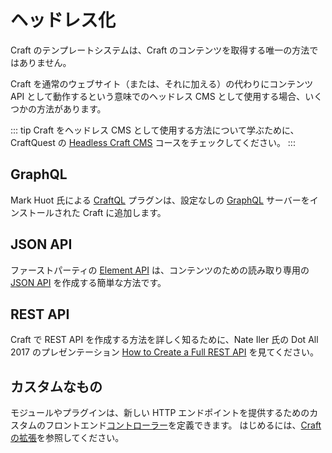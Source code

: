 # ヘッドレス化

Craft のテンプレートシステムは、Craft のコンテンツを取得する唯一の方法ではありません。

Craft を通常のウェブサイト（または、それに加える）の代わりにコンテンツ API として動作するという意味でのヘッドレス CMS として使用する場合、いくつかの方法があります。

::: tip Craft をヘッドレス CMS として使用する方法について学ぶために、CraftQuest の [Headless Craft CMS](https://craftquest.io/courses/headless-craft) コースをチェックしてください。 :::

## GraphQL

Mark Huot 氏による [CraftQL](https://github.com/markhuot/craftql) プラグンは、設定なしの [GraphQL](https://graphql.org/) サーバーをインストールされた Craft に追加します。

## JSON API

ファーストパーティの [Element API](https://github.com/craftcms/element-api) は、コンテンツのための読み取り専用の [JSON API](http://jsonapi.org/) を作成する簡単な方法です。

## REST API

Craft で REST API を作成する方法を詳しく知るために、Nate Iler 氏の Dot All 2017 のプレゼンテーション [How to Create a Full REST API](http://dotall.com/sessions/how-to-create-a-full-rest-api-with-craft-3) を見てください。

## カスタムなもの

モジュールやプラグインは、新しい HTTP エンドポイントを提供するためのカスタムのフロントエンド[コントローラー](https://www.yiiframework.com/doc/guide/2.0/en/structure-controllers)を定義できます。 はじめるには、[Craft の拡張](../extend/README.md)を参照してください。
